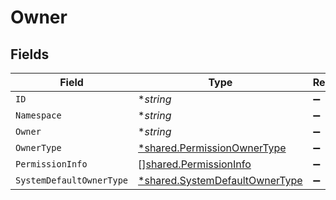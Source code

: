 # Owner


## Fields

| Field                                                                           | Type                                                                            | Required                                                                        | Description                                                                     |
| ------------------------------------------------------------------------------- | ------------------------------------------------------------------------------- | ------------------------------------------------------------------------------- | ------------------------------------------------------------------------------- |
| `ID`                                                                            | **string*                                                                       | :heavy_minus_sign:                                                              | N/A                                                                             |
| `Namespace`                                                                     | **string*                                                                       | :heavy_minus_sign:                                                              | N/A                                                                             |
| `Owner`                                                                         | **string*                                                                       | :heavy_minus_sign:                                                              | N/A                                                                             |
| `OwnerType`                                                                     | [*shared.PermissionOwnerType](../../models/shared/permissionownertype.md)       | :heavy_minus_sign:                                                              | N/A                                                                             |
| `PermissionInfo`                                                                | [][shared.PermissionInfo](../../models/shared/permissioninfo.md)                | :heavy_minus_sign:                                                              | N/A                                                                             |
| `SystemDefaultOwnerType`                                                        | [*shared.SystemDefaultOwnerType](../../models/shared/systemdefaultownertype.md) | :heavy_minus_sign:                                                              | N/A                                                                             |